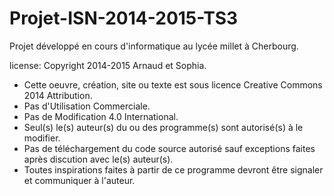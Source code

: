 Projet-ISN-2014-2015-TS3
========================

Projet développé en cours d'informatique au lycée millet à Cherbourg.

license:
Copyright 2014-2015 Arnaud et Sophia.
 - Cette oeuvre, création, site ou texte est sous licence Creative Commons 2014  Attribution.
 - Pas d'Utilisation Commerciale.
 - Pas de Modification 4.0 International.
 - Seul(s) le(s) auteur(s) du ou des programme(s) sont autorisé(s) à le modifier.
 - Pas de téléchargement du code source autorisé sauf exceptions faites après discution avec le(s) auteur(s).
 - Toutes inspirations faites à partir de ce programme devront être signaler et communiquer à l'auteur.

